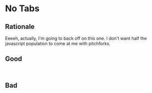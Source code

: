 # No Tabs

## Rationale

Eeeeh, actually, I'm going to back off on this one. I don't want half the javascript population to come at me with pitchforks.

## Good

```javascript
    
```

## Bad

```javascript
	
```
